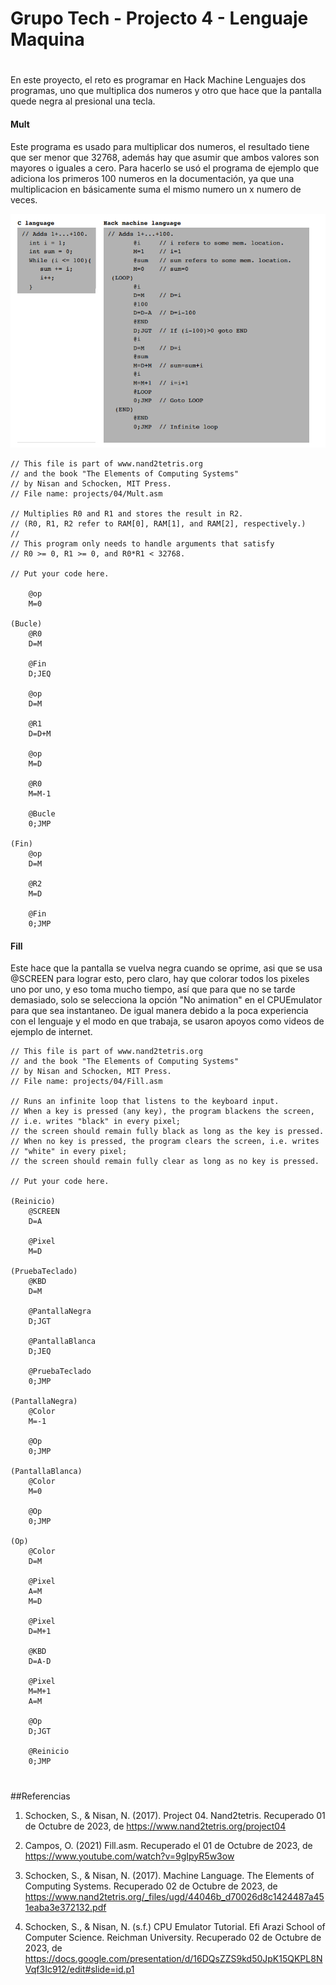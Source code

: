 # Grupo Tech - Projecto 4 - Lenguaje Maquina
#
En este proyecto, el reto es programar en Hack Machine Lenguajes dos programas, uno que multiplica dos numeros y otro que hace que la pantalla quede negra al presional una tecla.

#### Mult
Este programa es usado para multiplicar dos numeros, el resultado tiene que ser menor que 32768, además hay que asumir que ambos valores son mayores o iguales a cero. Para hacerlo se usó el programa de ejemplo que adiciona los primeros 100 numeros en la documentación, ya que una multiplicacion en básicamente suma el mismo numero un x numero de veces.

![Ejemplo Suma en Hack](https://github.com/Mirr1s/tech.github.io/blob/main/imagenes/imagen_2023-10-04_230916642.png)

```Hack
// This file is part of www.nand2tetris.org
// and the book "The Elements of Computing Systems"
// by Nisan and Schocken, MIT Press.
// File name: projects/04/Mult.asm

// Multiplies R0 and R1 and stores the result in R2.
// (R0, R1, R2 refer to RAM[0], RAM[1], and RAM[2], respectively.)
//
// This program only needs to handle arguments that satisfy
// R0 >= 0, R1 >= 0, and R0*R1 < 32768.

// Put your code here.

    @op
    M=0

(Bucle)
    @R0
    D=M 

    @Fin
    D;JEQ

    @op 
    D=M 

    @R1 
    D=D+M 

    @op 
    M=D 

    @R0
    M=M-1 

    @Bucle
    0;JMP

(Fin)
    @op 
    D=M 

    @R2
    M=D 

    @Fin
    0;JMP
```


#### Fill
Este hace que la pantalla se vuelva negra cuando se oprime, asi que se usa @SCREEN para lograr esto, pero claro, hay que colorar todos los pixeles uno por uno, y eso toma mucho tiempo, así que para que no se tarde demasiado, solo se selecciona la opción "No animation" en el CPUEmulator para que sea instantaneo. De igual manera debido a la poca experiencia con el lenguaje y el modo en que trabaja, se usaron apoyos como videos de ejemplo de internet.

```Hack
// This file is part of www.nand2tetris.org
// and the book "The Elements of Computing Systems"
// by Nisan and Schocken, MIT Press.
// File name: projects/04/Fill.asm

// Runs an infinite loop that listens to the keyboard input.
// When a key is pressed (any key), the program blackens the screen,
// i.e. writes "black" in every pixel;
// the screen should remain fully black as long as the key is pressed. 
// When no key is pressed, the program clears the screen, i.e. writes
// "white" in every pixel;
// the screen should remain fully clear as long as no key is pressed.

// Put your code here.

(Reinicio)
    @SCREEN
    D=A

    @Pixel
    M=D	

(PruebaTeclado)
    @KBD
    D=M

    @PantallaNegra
    D;JGT	

    @PantallaBlanca
    D;JEQ	

    @PruebaTeclado
    0;JMP

(PantallaNegra)
    @Color
    M=-1

    @Op
    0;JMP

(PantallaBlanca)
    @Color
    M=0	

    @Op
    0;JMP

(Op)
    @Color
    D=M	

    @Pixel
    A=M
    M=D	

    @Pixel
    D=M+1

    @KBD
    D=A-D    

    @Pixel
    M=M+1
    A=M

    @Op
    D;JGT	
    
    @Reinicio
    0;JMP
```

#
##Referencias
1. Schocken, S., & Nisan, N. (2017). Project 04. Nand2tetris. Recuperado 01 de Octubre de 2023, de https://www.nand2tetris.org/project04

2. Campos, O. (2021) Fill.asm. Recuperado el 01 de Octubre de 2023, de https://www.youtube.com/watch?v=9gIpyR5w3ow

3. Schocken, S., & Nisan, N. (2017). Machine Language. The Elements of Computing Systems. Recuperado 02 de Octubre de 2023, de https://www.nand2tetris.org/_files/ugd/44046b_d70026d8c1424487a451eaba3e372132.pdf

4. Schocken, S., & Nisan, N. (s.f.) CPU Emulator Tutorial. Efi Arazi School of Computer Science. Reichman University. Recuperado 02 de Octubre de 2023, de https://docs.google.com/presentation/d/16DQsZZS9kd50JpK15QKPL8NVqf3Ic912/edit#slide=id.p1
